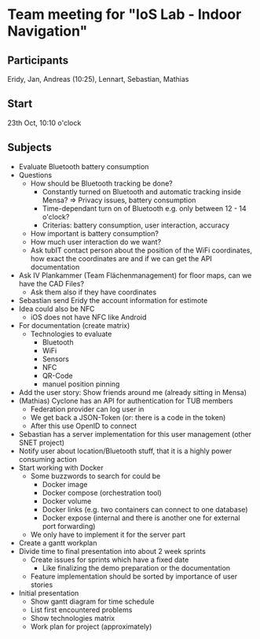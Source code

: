 # Team meeting for "IoS Lab - Indoor Navigation"

## Participants
Eridy, Jan, Andreas (10:25), Lennart, Sebastian, Mathias

## Start
23th Oct, 10:10 o'clock

## Subjects

* Evaluate Bluetooth battery consumption
* Questions
  * How should be Bluetooth tracking be done?
    * Constantly turned on Bluetooth and automatic tracking inside Mensa? => Privacy issues, battery consumption
    * Time-dependant turn on of Bluetooth e.g. only between 12 - 14 o'clock?
    * Criterias: battery consumption, user interaction, accuracy
  * How important is battery consumption?
  * How much user interaction do we want?
  * Ask tubIT contact person about the position of the WiFi coordinates, how exact the coordinates are and if we can get the API documentation
* Ask IV Plankammer (Team Flächenmanagement) for floor maps, can we have the CAD Files?
  * Ask them also if they have coordinates
* Sebastian send Eridy the account information for estimote
* Idea could also be NFC
  * iOS does not have NFC like Android
* For documentation (create matrix)
  * Technologies to evaluate
     * Bluetooth
     * WiFi
     * Sensors
     * NFC
     * QR-Code
     * manuel position pinning
* Add the user story: Show friends around me (already sitting in Mensa)
* (Mathias) Cyclone has an API for authentication for TUB members
  * Federation provider can log user in
  * We get back a JSON-Token (or: there is a code in the token)
  * After this use OpenID to connect
* Sebastian has a server implementation for this user management (other SNET project)
* Notify user about location/Bluetooth stuff, that it is a highly power consuming action
* Start working with Docker 
  * Some buzzwords to search for could be
    * Docker image
    * Docker compose (orchestration tool)
    * Docker volume
    * Docker links (e.g. two containers can connect to one database)
    * Docker expose (internal and there is another one for external port forwarding)
  * We only have to implement it for the server part
* Create a gantt workplan
* Divide time to final presentation into about 2 week sprints
  * Create issues for sprints which have a fixed date
    * Like finalizing the demo preparation or the documentation
  * Feature implementation should be sorted by importance of user stories
* Initial presentation
    * Show gantt diagram for time schedule
    * List first encountered problems
    * Show technologies matrix
    * Work plan for project (approximately)
